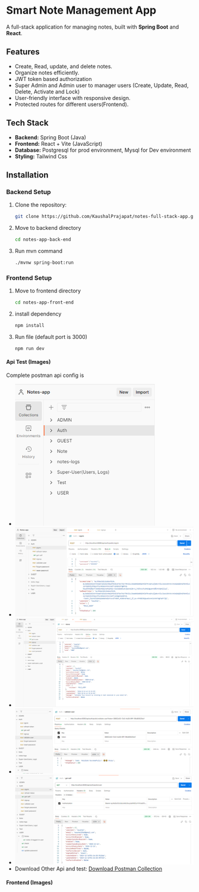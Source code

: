 # Smart Note Management App

<!-- Description -->

A full-stack application for managing notes, built with **Spring Boot** and **React**.

## Features

- Create, Read, update, and delete notes.
- Organize notes efficiently.
- JWT token based authorization
- Super Admin and Admin user to manager users (Create, Update, Read, Delete, Activate and Lock)
- User-friendly interface with responsive design.
- Protected routes for different users(Frontend).

## Tech Stack

- **Backend:** Spring Boot (Java)
- **Frontend:** React + Vite (JavaScript)
- **Database:** Postgresql for prod environment, Mysql for Dev environment
- **Styling:** Tailwind Css

## Installation

### Backend Setup
1. Clone the repository:
   ````bash
   git clone https://github.com/KaushalPrajapat/notes-full-stack-app.git
2. Move to backend directory
    ```bash
    cd notes-app-back-end
3. Run mvn command 
    ```bash
    ./mvnw spring-boot:run
   ````

### Frontend Setup
1. Move to frontend directory
    ```bash
    cd notes-app-front-end
2. install dependency
    ```bash
    npm install
3. Run file (default port is 3000)
    ```bash
    npm run dev 

#### Api Test (Images)
Complete postman api config is 
- ![Api Structure](assets/images/api_structure.png)
- ![Signin](assets/images/signin.png)
- ![Signup](assets/images/signup.png)
- ![validate-password](assets/images/validate-user.png)
- ![Get logged in user](assets/images/user.png)
- Download Other Api and test: [Download Postman Collection](assets/zip/NOTEAPP_POSTMAN.zip)

#### Frontend (Images)
##### 
<!-- ## Backedn

### Models


### Miscmiscellaneous


## Api-test
### POSTMAN


## Frontend
### USER or GUEST

### ADMIN


### SUPER ADMIN -->
